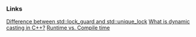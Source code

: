 ### Links
[Difference between std::lock_guard and std::unique_lock](http://jakascorner.com/blog/2016/02/lock_guard-and-unique_lock.html)
[What is dynamic casting in C++?](https://www.educative.io/edpresso/what-is-dynamic-casting-in-cpp)
[Runtime vs. Compile time](https://stackoverflow.com/questions/846103/runtime-vs-compile-time)
